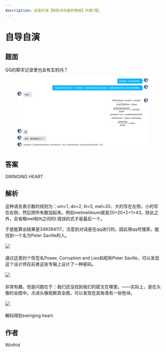 ```yaml
---
description: 这是区域【斟酌词句者的隐喻】的第7题。
---
```


# 自导自演

## 题面

QQ的聊天记录里也会有玄机吗？

<figure><img src="../../../.gitbook/assets/image (40).png" alt=""><figcaption></figcaption></figure>

## 答案

SWINGING HEART

## 解析

这种语言表示数的规则为：um=1, do=2, lit=5, mel=20，大的写在左侧，小的写在右侧，然后把所有数加起来。例如melmeldoum就是20+20+2+1=43。除此之外，会省略mel和lit之间的l.错误的式子是最后一个。

于是能算出结果是349394117，注意到对话是在qq进行的，因此用qq号搜索，能找到一个名为Peter Saville的人。\
\
![](https://statics.pku1.miaomiaomiao.com.cn/static/files/1c77fca739284f8aa027bb07733d033b.jpg)\
\
通过这里的个性签名Power, Corruption and Lies和昵称Peter Saville，可以发现这个设计师在前者这张专辑上设计了一种密码。\
\
![](https://statics.pku1.miaomiaomiao.com.cn/static/files/5979fe372b4c493c8c84b126a0cf2956.png)\
\
非常有趣，但是问题在于：我们还没找到我们的密文在哪里。——实际上，是在头像的全图中。点进头像观察其全图，可以发现在其角落有一些色块。\
\
![](https://statics.pku1.miaomiaomiao.com.cn/static/files/7cd8454b10d14e9f9873ebde6fff5493.png)\
\
解码得到swinging heart.

## 作者

Winfrid
